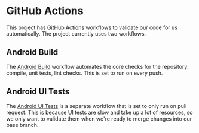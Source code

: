 # GitHub Actions

This project has [GitHub Actions](https://github.com/features/actions) workflows to validate our code for us automatically. The project currently uses two workflows. 

## Android Build

The [Android Build](/.github/workflows/android_build.yml) workflow automates the core checks for the repository: compile, unit tests, lint checks. This is set to run on every push. 

## Android UI Tests

The [Android UI Tests](/.github/workflows/coverage_report.yml) is a separate workflow that is set to only run on pull request. This is because UI tests are slow and take up a lot of resources, so we only want to validate them when we're ready to merge changes into our base branch. 
